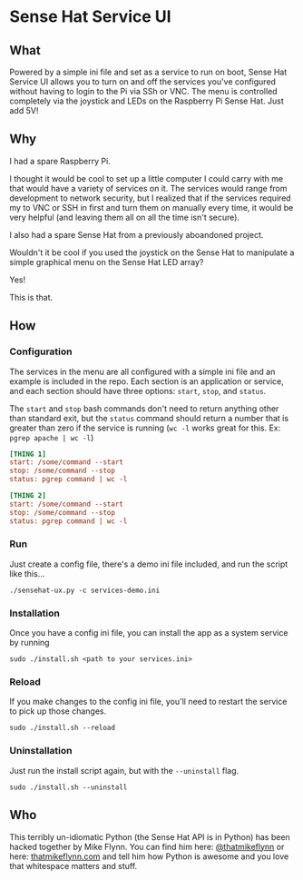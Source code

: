 # Sense Hat Service UI

## What

Powered by a simple ini file and set as a service to run on boot, Sense Hat Service UI allows you to turn on and off the services you've configured without having to login to the Pi via SSh or VNC. The menu is controlled completely via the joystick and LEDs on the Raspberry Pi Sense Hat. Just add 5V!

## Why

I had a spare Raspberry Pi. 

I thought it would be cool to set up a little computer I could carry with me that would have a variety of services on it. The services would range from development to network security, but I realized that if the services required my to VNC or SSH in first and turn them on manually every time, it would be very helpful (and leaving them all on all the time isn't secure). 

I also had a spare Sense Hat from a previously aboandoned project.

Wouldn't it be cool if you used the joystick on the Sense Hat to manipulate a simple graphical menu on the Sense Hat LED array?

Yes!

This is that.

## How

### Configuration

The services in the menu are all configured with a simple ini file and an example is included in the repo. Each section is an application or service, and each section should have three options: `start`, `stop`, and `status`.

The `start` and `stop` bash commands don't need to return anything other than standard exit, but the `status` command should return a number that is greater than zero if the service is running (`wc -l` works great for this. Ex: `pgrep apache | wc -l`)

```ini
[THING 1]
start: /some/command --start
stop: /some/command --stop
status: pgrep command | wc -l

[THING 2]
start: /some/command --start
stop: /some/command --stop
status: pgrep command | wc -l
```

### Run

Just create a config file, there's a demo ini file included, and run the script like this...

```
./sensehat-ux.py -c services-demo.ini
```

### Installation

Once you have a config ini file, you can install the app as a system service by running 
```
sudo ./install.sh <path to your services.ini>
```

### Reload

If you make changes to the config ini file, you'll need to restart the service to pick up those changes.
```
sudo ./install.sh --reload
```

### Uninstallation

Just run the install script again, but with the `--uninstall` flag.
```
sudo ./install.sh --uninstall
```

## Who

This terribly un-idiomatic Python (the Sense Hat API is in Python) has been hacked together by Mike Flynn.
You can find him here: [@thatmikeflynn](https://twitter.com/thatmikeflynn) or here: [thatmikeflynn.com](http://thatmikeflynn.com) and tell him how Python is awesome and you love that whitespace matters and stuff.
